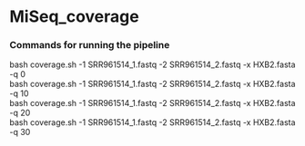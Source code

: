 # MiSeq_coverage
### Commands for running the pipeline
bash coverage.sh -1 SRR961514_1.fastq -2 SRR961514_2.fastq -x HXB2.fasta -q 0  
bash coverage.sh -1 SRR961514_1.fastq -2 SRR961514_2.fastq -x HXB2.fasta -q 10  
bash coverage.sh -1 SRR961514_1.fastq -2 SRR961514_2.fastq -x HXB2.fasta -q 20  
bash coverage.sh -1 SRR961514_1.fastq -2 SRR961514_2.fastq -x HXB2.fasta -q 30  
